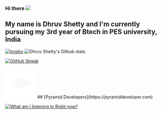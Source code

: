 ### Hi there <img src="https://raw.githubusercontent.com/iampavangandhi/iampavangandhi/master/gifs/Hi.gif" width="30px">
## My name is Dhruv Shetty and I'm currently pursuing my 3rd year of Btech in PES university, India


[![trophy](https://github-profile-trophy.vercel.app/?username=Some1Somewhere&column=3&margin-w=15&margin-h=15&rank=SSS,SS,S,AAA,AA,A)](https://github.com/ryo-ma/github-profile-trophy)
![Dhruv Shetty's Github stats](https://github-readme-stats.vercel.app/api?username=Some1Somewhere&count_private=true&theme=tokyonight)

[![GitHub Streak](https://github-readme-streak-stats.herokuapp.com/?user=Some1Somewhere&theme=tokyonight)](https://github.com/DenverCoder1/github-readme-streak-stats)

<img src="https://raw.githubusercontent.com/Some1Somewhere/Some1Somewhere/main/WhiteLogoTransparent.png" width="100px">
## [Pyramid Developers](https://pyramiddeveloper.com)

[![What am I listening to Right now?](https://spotify-github-profile.vercel.app/api/view?uid=21xln4kwhs65g7kpb7r6hrici&cover_image=true&theme=default)](https://spotify-github-profile.vercel.app/api/view?uid=21xln4kwhs65g7kpb7r6hrici&redirect=true)

<!--
**Some1Somewhere/Some1Somewhere** is a ✨ _special_ ✨ repository because its `README.md` (this file) appears on your GitHub profile.

Here are some ideas to get you started:

- 🔭 I’m currently working on ...
- 🌱 I’m currently learning ...
- 👯 I’m looking to collaborate on ...
- 🤔 I’m looking for help with ...
- 💬 Ask me about ...
- 📫 How to reach me: ...
- 😄 Pronouns: ...
- ⚡ Fun fact: ...
-->

